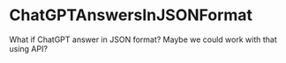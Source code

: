 # ChatGPTAnswersInJSONFormat
What if ChatGPT answer in JSON format? Maybe we could work with that using API?
